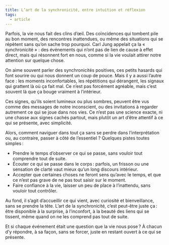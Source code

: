 ```yaml
---
title: L’art de la synchronicité, entre intuition et réflexion
tags:
  - article
---
```

Parfois, la vie nous fait des clins d’œil. Des coïncidences qui tombent pile au bon moment, des rencontres inattendues, ou même des situations qui se répètent sans qu’on sache trop pourquoi. Carl Jung appelait ça la « synchronicité » : des événements qui n’ont pas de lien de cause à effet direct, mais qui résonnent fort en nous, comme si la vie voulait attirer notre attention sur quelque chose.  

On aime souvent parler des synchronicités positives, ces petits hasards qui font sourire ou qui nous donnent un coup de pouce. Mais il y a aussi l’autre face : les moments inconfortables, les répétitions qui dérangent, les signaux qui grattent là où ça fait mal. Ce n’est pas forcément agréable, mais c’est souvent là que ça bouge vraiment à l’intérieur.

Ces signes, qu’ils soient lumineux ou plus sombres, peuvent être vus comme des messages de notre inconscient, ou des invitations à regarder autrement ce qui se joue dans nos vies. Ce n’est pas une science exacte, ni une chasse aux signes cachés partout, mais plutôt un art d’être attentif à ce qui se présente, avec simplicité.

Alors, comment naviguer dans tout ça sans se perdre dans l’interprétation ou, au contraire, passer à côté de l’essentiel ? Quelques pistes toutes simples :

- Prendre le temps d’observer ce qui se passe, sans vouloir tout comprendre tout de suite.
- Écouter ce qui se passe dans le corps : parfois, un frisson ou une sensation de clarté vaut mieux qu’un long discours intérieur.
- Accepter que certaines choses ne feront sens qu’avec le temps, et que ce n’est pas grave de ne pas tout saisir sur le moment.
- Faire confiance à la vie, laisser un peu de place à l’inattendu, sans vouloir tout contrôler.

Au fond, il s’agit d’accueillir ce qui vient, avec curiosité et bienveillance, sans se prendre la tête. L’art de la synchronicité, c’est peut-être juste ça : être disponible à la surprise, à l’inconfort, à la beauté des liens qui se tissent, même quand on ne les comprend pas tout de suite. 

Et si chaque événement était une question que la vie nous pose ? À chacun d’y répondre, à sa façon, sans se forcer, juste en restant ouvert à ce qui se présente.